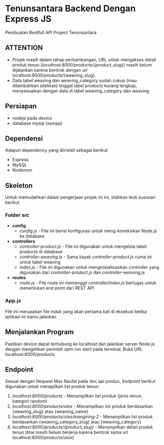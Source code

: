 # Tenunsantara Backend Dengan Express JS
Pembuatan Restfull API Project Tenunsantara

## ATTENTION
* Projek masih dalam tahap perkambangan, URL untuk mengakses detail produk tenun (*localhost:8000/products/{product_slug}*) masih belum dijalankan karena bentrok dengan url localhost:8000/products/{weaving_slug}.
* Data tabel weaving dan weaving_category sudah cukup (mau ditambahkan silahkan) tinggal tabel products kurang lengkap, menyesuaikan dengan data di tabel weaving_category dan weaving



## Persiapan
  * nodejs pada device
  * database mysql (xampp)

## Dependensi
Adapun dependency yang diinstall sebagai berikut:
  * Express
  * MySQL
  * Nodemon

## Skeleton
Untuk memudahkan dalam pengerjaan projek ini ini, silahkan ikuti susunan berikut

### Folder src
  * **config**
    - *config.js* - File ini berisi konfigurasi untuk meng-koneksikan Node.js ke database
  * **controllers**
    - *controller-product.js* - File ini digunakan untuk mengelola tabel products di database
    - *controller-weaving.js* - Sama kayak *controller-product.js* cuma ini untuk tabel weaving
    - *index.js* - File ini digunakan untuk menginisialisasikan controller yang digunakan dari *controller-product.js* dan *controller-weaving.js*
  * **routes**
    - *route.js* - File route ini memanggil *controller/index.js* bertugas untuk menentukan end point dari REST API

### App.js
File ini merupakan file induk yang akan pertama kali di eksekusi ketika aplikasi ini kamu jalankan

## Menjalankan Program
Pastikan device dapat terhubung ke localhost dan jalankan server Node.js dengan mengetikan perintah *npm run start* pada terminal.
Buka URL localhost:8000/products

## Endpoint
Sesuai dengan Request Mas Naufal pada doc api produc, Endpoint berikut digunakan untuk menapilkan list produk tenun:
  1. *localhost:8000/products* - Menampilkan list produk (jenis tenun, kategori random)
  2. *localhost:8000/products/ulos* - Menampilkan list produk berdasarkan {weaving_slug} atau {weaving_name}
  3. *localhost:8000/products/ulos/mangiring-2* - Menampilkan list produk berdasarkan {weaving_category_slug} atau {weaving_category}
  4. *localhost:8000/products/{product_slug}* - Menampilkan detail produk tenun (btw masih belum berjerja karena bentrok sama url localhost:8000/products/ulos}
